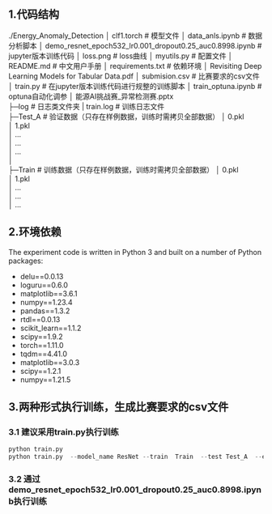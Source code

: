 ## 1.代码结构
./Energy_Anomaly_Detection
│  clf1.torch                                                            # 模型文件
│  data_anls.ipynb                                                       # 数据分析脚本
│  demo_resnet_epoch532_lr0.001_dropout0.25_auc0.8998.ipynb              # jupyter版本训练代码
│  loss.png                                                              # loss曲线
│  myutils.py                                                            # 配置文件
│  README.md                                                             # 中文用户手册
│  requirements.txt                                                      # 依赖环境
│  Revisiting Deep Learning Models for Tabular Data.pdf 
│  submision.csv                                                         # 比赛要求的csv文件
│  train.py                                                              # 在jupyter版本训练代码进行规整的训练脚本
│  train_optuna.ipynb                                                    # optuna自动化调参
│  能源AI挑战赛_异常检测赛.pptx                                    
├─log                                                                    # 日志类文件夹
|      train.log                                                         # 训练日志文件                                                     
├─Test_A                                                                 # 验证数据（只存在样例数据，训练时需拷贝全部数据）
│      0.pkl                                                             
│      1.pkl                                                                                                                        
│      ...                                                               
│      ...                                                               
│      ...                                                               
│                                                                        
├─Train                                                                  # 训练数据（只存在样例数据，训练时需拷贝全部数据）
│      0.pkl                                                             
│      1.pkl                                                                                                                        
│      ...                                                               
│      ...                                                               
│      ...                                                               
## 2.环境依赖
The experiment code is written in Python 3 and built on a number of Python packages:  
- delu==0.0.13
- loguru==0.6.0
- matplotlib==3.6.1
- numpy==1.23.4
- pandas==1.3.2
- rtdl==0.0.13
- scikit_learn==1.1.2
- scipy==1.9.2
- torch==1.11.0
- tqdm==4.41.0
- matplotlib==3.0.3
- scipy==1.2.1
- numpy==1.21.5

## 3.两种形式执行训练，生成比赛要求的csv文件
### 3.1 建议采用train.py执行训练
```python
python train.py
python train.py  --model_name ResNet --train  Train  --test Test_A  --epoch 532  --batch_size 256 
```
### 3.2 通过demo_resnet_epoch532_lr0.001_dropout0.25_auc0.8998.ipynb执行训练 




